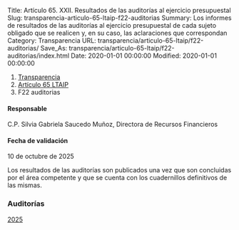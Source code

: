 Title: Artículo 65. XXII. Resultados de las auditorías al ejercicio presupuestal
Slug: transparencia-articulo-65-ltaip-f22-auditorias
Summary: Los informes de resultados de las auditorías al ejercicio presupuestal de cada sujeto obligado que se realicen y, en su caso, las aclaraciones que correspondan
Category: Transparencia
URL: transparencia/articulo-65-ltaip/f22-auditorias/
Save_As: transparencia/articulo-65-ltaip/f22-auditorias/index.html
Date: 2020-01-01 00:00:00
Modified: 2020-01-01 00:00:00


<nav aria-label="breadcrumb">
<ol class="breadcrumb">
<li class="breadcrumb-item"><a href="../../">Transparencia</a></li>
<li class="breadcrumb-item"><a href="../">Artículo 65 LTAIP</a></li>
<li class="breadcrumb-item active" aria-current="page">F22 auditorias</li>
</ol>
</nav>



#### Responsable

C.P. Silvia Gabriela Saucedo Muñoz, Directora de Recursos Financieros


#### Fecha de validación

10 de octubre de 2025


Los resultados de las auditorías son publicados una vez que son concluidas por el área competente y que se cuenta con los cuadernillos definitivos de las mismas.

### Auditorías 

[2025](2025/)